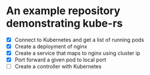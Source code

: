 # An example repository demonstrating kube-rs

* [x] Connect to Kubernetes and get a list of running pods
* [x] Create a deployment of nginx
* [x] Create a service that maps to nginx using cluster ip
* [x] Port forward a given pod to local port
* [ ] Create a controller with Kubernetes
